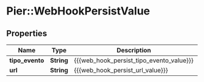 # Pier::WebHookPersistValue

## Properties
Name | Type | Description | Notes
------------ | ------------- | ------------- | -------------
**tipo_evento** | **String** | {{{web_hook_persist_tipo_evento_value}}} | 
**url** | **String** | {{{web_hook_persist_url_value}}} | 


